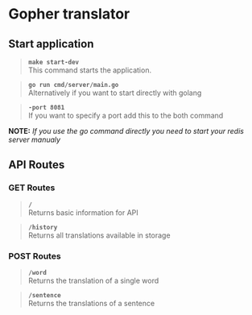# Gopher translator

## Start application

> **`make start-dev`**<br>
> This command starts the application.<br>

> **`go run cmd/server/main.go`**<br>
> Alternatively if you want to start directly with golang

> **`-port 8081`**<br>
> If you want to specify a port add this to the both command

**NOTE:** *If you use the go command directly you need to start your redis server manualy*

## API Routes

### GET Routes
> **`/`**<br>
> Returns basic information for API

> **`/history`**<br>
> Returns all translations available in storage

### POST Routes
> **`/word`**<br>
> Returns the translation of a single word

> **`/sentence`**<br>
> Returns the translations of a sentence